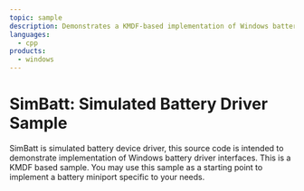 ```yaml
---
topic: sample
description: Demonstrates a KMDF-based implementation of Windows battery driver interfaces.
languages:
  - cpp
products:
  - windows
---
```


<!---
    name: Simulated Battery Driver Sample
    platform: KMDF
    language: cpp
    category: Battery Power
    description: Demonstrates a KMDF-based implementation of Windows battery driver interfaces.
    samplefwlink: http://go.microsoft.com/fwlink/p/?LinkId=620188
--->

# SimBatt: Simulated Battery Driver Sample

SimBatt is simulated battery device driver, this source code is intended to demonstrate implementation of Windows battery driver interfaces. This is a KMDF based sample. You may use this sample as a starting point to implement a battery miniport specific to your needs.
